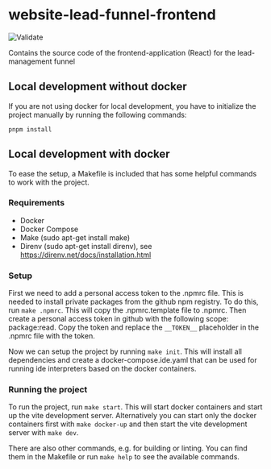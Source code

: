 # website-lead-funnel-frontend

![Validate](https://github.com/wolf-gmbh/website-lead-funnel-frontend/actions/workflows/validate.yaml/badge.svg?branch=main)

Contains the source code of the frontend-application (React) for the lead-management funnel

## Local development without docker

If you are not using docker for local development, you have to initialize the project manually by running the following commands:

```shell
pnpm install
```

## Local development with docker

To ease the setup, a Makefile is included that has some helpful commands to work with the project.

### Requirements

- Docker
- Docker Compose
- Make (sudo apt-get install make)
- Direnv (sudo apt-get install direnv), see https://direnv.net/docs/installation.html

### Setup

First we need to add a personal access token to the .npmrc file. This is needed to install private packages from the
github npm registry. To do this, run `make .npmrc`. This will copy the .npmrc.template file to .npmrc. Then
create a personal access token in github with the following scope: package:read. Copy the token and
replace the `__TOKEN__` placeholder in the .npmrc file with the token.

Now we can setup the project by running `make init`. This will install all dependencies and create a
docker-compose.ide.yaml that can be used for running ide interpreters based on the docker containers.

### Running the project

To run the project, run `make start`. This will start docker containers and start up the vite development server.
Alternatively you can start only the docker containers first with `make docker-up` and then start the vite development
server with `make dev`.

There are also other commands, e.g. for building or linting. You can find them in the Makefile or run `make help` to
see the available commands.
